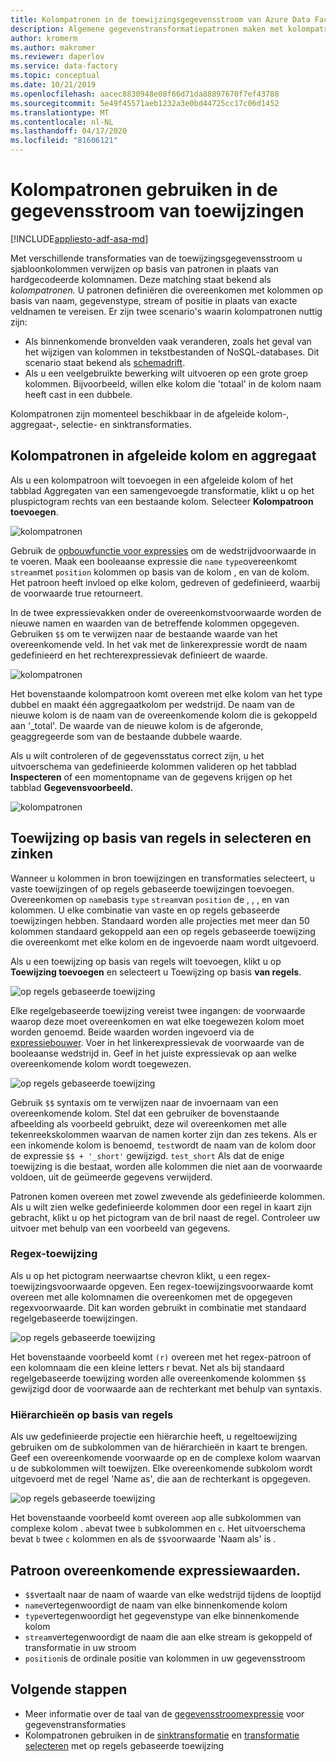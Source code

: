 ```yaml
---
title: Kolompatronen in de toewijzingsgegevensstroom van Azure Data Factory
description: Algemene gegevenstransformatiepatronen maken met kolompatronen in toewijzingsgegevensstromen van Azure Data Factory
author: kromerm
ms.author: makromer
ms.reviewer: daperlov
ms.service: data-factory
ms.topic: conceptual
ms.date: 10/21/2019
ms.openlocfilehash: aacec8830948e08f66d71da88897670f7ef43788
ms.sourcegitcommit: 5e49f45571aeb1232a3e0bd44725cc17c06d1452
ms.translationtype: MT
ms.contentlocale: nl-NL
ms.lasthandoff: 04/17/2020
ms.locfileid: "81606121"
---
```

# <a name="using-column-patterns-in-mapping-data-flow"></a>Kolompatronen gebruiken in de gegevensstroom van toewijzingen

[!INCLUDE[appliesto-adf-asa-md](includes/appliesto-adf-asa-md.md)]

Met verschillende transformaties van de toewijzingsgegevensstroom u sjabloonkolommen verwijzen op basis van patronen in plaats van hardgecodeerde kolomnamen. Deze matching staat bekend als *kolompatronen.* U patronen definiëren die overeenkomen met kolommen op basis van naam, gegevenstype, stream of positie in plaats van exacte veldnamen te vereisen. Er zijn twee scenario's waarin kolompatronen nuttig zijn:

* Als binnenkomende bronvelden vaak veranderen, zoals het geval van het wijzigen van kolommen in tekstbestanden of NoSQL-databases. Dit scenario staat bekend als [schemadrift](concepts-data-flow-schema-drift.md).
* Als u een veelgebruikte bewerking wilt uitvoeren op een grote groep kolommen. Bijvoorbeeld, willen elke kolom die 'totaal' in de kolom naam heeft cast in een dubbele.

Kolompatronen zijn momenteel beschikbaar in de afgeleide kolom-, aggregaat-, selectie- en sinktransformaties.

## <a name="column-patterns-in-derived-column-and-aggregate"></a>Kolompatronen in afgeleide kolom en aggregaat

Als u een kolompatroon wilt toevoegen in een afgeleide kolom of het tabblad Aggregaten van een samengevoegde transformatie, klikt u op het pluspictogram rechts van een bestaande kolom. Selecteer **Kolompatroon toevoegen**. 

![kolompatronen](media/data-flow/columnpattern.png "Kolompatronen")

Gebruik de [opbouwfunctie voor expressies](concepts-data-flow-expression-builder.md) om de wedstrijdvoorwaarde in te voeren. Maak een booleaanse expressie die `name` `type`overeenkomt `stream`met `position` kolommen op basis van de kolom , en van de kolom. Het patroon heeft invloed op elke kolom, gedreven of gedefinieerd, waarbij de voorwaarde true retourneert.

In de twee expressievakken onder de overeenkomstvoorwaarde worden de nieuwe namen en waarden van de betreffende kolommen opgegeven. Gebruiken `$$` om te verwijzen naar de bestaande waarde van het overeenkomende veld. In het vak met de linkerexpressie wordt de naam gedefinieerd en het rechterexpressievak definieert de waarde.

![kolompatronen](media/data-flow/columnpattern2.png "Kolompatronen")

Het bovenstaande kolompatroon komt overeen met elke kolom van het type dubbel en maakt één aggregaatkolom per wedstrijd. De naam van de nieuwe kolom is de naam van de overeenkomende kolom die is gekoppeld aan '_total'. De waarde van de nieuwe kolom is de afgeronde, geaggregeerde som van de bestaande dubbele waarde.

Als u wilt controleren of de gegevensstatus correct zijn, u het uitvoerschema van gedefinieerde kolommen valideren op het tabblad **Inspecteren** of een momentopname van de gegevens krijgen op het tabblad **Gegevensvoorbeeld.** 

![kolompatronen](media/data-flow/columnpattern3.png "Kolompatronen")

## <a name="rule-based-mapping-in-select-and-sink"></a>Toewijzing op basis van regels in selecteren en zinken

Wanneer u kolommen in bron toewijzingen en transformaties selecteert, u vaste toewijzingen of op regels gebaseerde toewijzingen toevoegen. Overeenkomen op `name`basis `type` `stream`van `position` de , , , en van kolommen. U elke combinatie van vaste en op regels gebaseerde toewijzingen hebben. Standaard worden alle projecties met meer dan 50 kolommen standaard gekoppeld aan een op regels gebaseerde toewijzing die overeenkomt met elke kolom en de ingevoerde naam wordt uitgevoerd. 

Als u een toewijzing op basis van regels wilt toevoegen, klikt u op **Toewijzing toevoegen** en selecteert u Toewijzing op basis **van regels**.

![op regels gebaseerde toewijzing](media/data-flow/rule2.png "Toewijzing op basis van regels")

Elke regelgebaseerde toewijzing vereist twee ingangen: de voorwaarde waarop deze moet overeenkomen en wat elke toegewezen kolom moet worden genoemd. Beide waarden worden ingevoerd via de [expressiebouwer](concepts-data-flow-expression-builder.md). Voer in het linkerexpressievak de voorwaarde van de booleaanse wedstrijd in. Geef in het juiste expressievak op aan welke overeenkomende kolom wordt toegewezen.

![op regels gebaseerde toewijzing](media/data-flow/rule-based-mapping.png "Toewijzing op basis van regels")

Gebruik `$$` syntaxis om te verwijzen naar de invoernaam van een overeenkomende kolom. Stel dat een gebruiker de bovenstaande afbeelding als voorbeeld gebruikt, deze wil overeenkomen met alle tekenreekskolommen waarvan de namen korter zijn dan zes tekens. Als er een inkomende kolom is benoemd, `test`wordt de naam van de kolom door de expressie `$$ + '_short'` gewijzigd. `test_short` Als dat de enige toewijzing is die bestaat, worden alle kolommen die niet aan de voorwaarde voldoen, uit de geümeerde gegevens verwijderd.

Patronen komen overeen met zowel zwevende als gedefinieerde kolommen. Als u wilt zien welke gedefinieerde kolommen door een regel in kaart zijn gebracht, klikt u op het pictogram van de bril naast de regel. Controleer uw uitvoer met behulp van een voorbeeld van gegevens.

### <a name="regex-mapping"></a>Regex-toewijzing

Als u op het pictogram neerwaartse chevron klikt, u een regex-toewijzingsvoorwaarde opgeven. Een regex-toewijzingsvoorwaarde komt overeen met alle kolomnamen die overeenkomen met de opgegeven regexvoorwaarde. Dit kan worden gebruikt in combinatie met standaard regelgebaseerde toewijzingen.

![op regels gebaseerde toewijzing](media/data-flow/regex-matching.png "Toewijzing op basis van regels")

Het bovenstaande voorbeeld komt `(r)` overeen met het regex-patroon of een kolomnaam die een kleine letters r bevat. Net als bij standaard regelgebaseerde toewijzing worden alle overeenkomende kolommen `$$` gewijzigd door de voorwaarde aan de rechterkant met behulp van syntaxis.

### <a name="rule-based-hierarchies"></a>Hiërarchieën op basis van regels

Als uw gedefinieerde projectie een hiërarchie heeft, u regeltoewijzing gebruiken om de subkolommen van de hiërarchieën in kaart te brengen. Geef een overeenkomende voorwaarde op en de complexe kolom waarvan u de subkolommen wilt toewijzen. Elke overeenkomende subkolom wordt uitgevoerd met de regel 'Name as', die aan de rechterkant is opgegeven.

![op regels gebaseerde toewijzing](media/data-flow/rule-based-hierarchy.png "Toewijzing op basis van regels")

Het bovenstaande voorbeeld komt overeen `a`op alle subkolommen van complexe kolom . `a`bevat twee `b` subkolommen en `c`. Het uitvoerschema bevat `b` twee `c` kolommen en als de `$$`voorwaarde 'Naam als' is .

## <a name="pattern-matching-expression-values"></a>Patroon overeenkomende expressiewaarden.

* `$$`vertaalt naar de naam of waarde van elke wedstrijd tijdens de looptijd
* `name`vertegenwoordigt de naam van elke binnenkomende kolom
* `type`vertegenwoordigt het gegevenstype van elke binnenkomende kolom
* `stream`vertegenwoordigt de naam die aan elke stream is gekoppeld of transformatie in uw stroom
* `position`is de ordinale positie van kolommen in uw gegevensstroom

## <a name="next-steps"></a>Volgende stappen
* Meer informatie over de taal van de [gegevensstroomexpressie](data-flow-expression-functions.md) voor gegevenstransformaties
* Kolompatronen gebruiken in de [sinktransformatie](data-flow-sink.md) en [transformatie selecteren](data-flow-select.md) met op regels gebaseerde toewijzing
